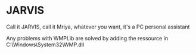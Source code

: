 # JARVIS
Call it JARVIS, call it Mriya, whatever you want, it's a PC personal assistant

Any problems with WMPLib are solved by adding the ressource in C:\Windows\System32\WMP.dll
